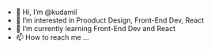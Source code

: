 - 👋 Hi, I’m @kudamil
- 👀 I’m interested in Prooduct Design, Front-End Dev, React
- 🌱 I’m currently learning Front-End Dev and React
- 📫 How to reach me ...

<!---
kudamil/kudamil is a ✨ special ✨ repository because its `README.md` (this file) appears on your GitHub profile.
You can click the Preview link to take a look at your changes.
--->
